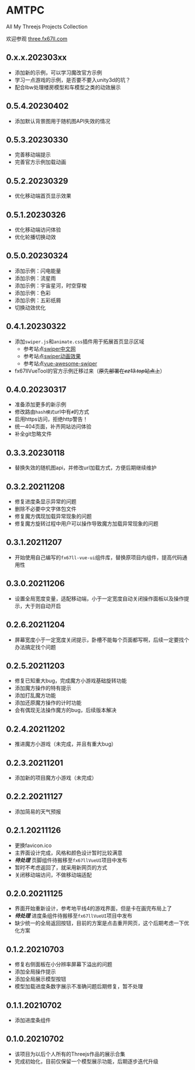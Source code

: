 # AMTPC
All My Threejs Projects Collection  

欢迎参观 [three.fx67ll.com](http://three.fx67ll.com "fx67ll's Three.js 作品合集的展示网站")  

## 0.x.x.202303xx
* 添加新的示例，可以学习魔改官方示例  
* 学习一点游戏的示例，是否要不要入unity3d的坑？ 
* 配合lbw处理楼房模型和车模型之类的动效展示  

## 0.5.4.20230402
* 添加默认背景图用于随机图API失效的情况  

## 0.5.3.20230330
* 完善移动端提示   
* 完善官方示例加载动画  

## 0.5.2.20230329
* 优化移动端首页显示效果   

## 0.5.1.20230326
* 优化移动端访问体验 
* 优化轮播切换动效  

## 0.5.0.20230324
* 添加示例：闪电能量  
* 添加示例：流星雨  
* 添加示例：宇宙星河，时空穿梭  
* 添加示例：色彩  
* 添加示例：五彩纸屑  
* 切换动效优化  

## 0.4.1.20230322
* 添加`swiper.js`和`animate.css`插件用于拓展首页显示区域  
	+ 参考站点[swiper中文网](https://www.swiper.com.cn/api/start/new.html)  
	+ 参考站点[swiper动画效果](https://www.swiper.com.cn/usage/animate/index.html)  
	+ 参考站点[vue-awesome-swiper](https://v1.github.surmon.me/vue-awesome-swiper/)  
* fx67llVueTool的官方示例迁移过来（~~原先部署在*ez13.top*站点上~~）  

## 0.4.0.20230317
* 准备添加更多的新示例  
* 修改路由`hash模式`url中有`#`的方式  
* 启用https访问，拒绝http警告！  
* 统一404页面，补齐网站访问体验  
* 补全git忽略文件

## 0.3.3.20230118
* 替换失效的随机图api，并修改url加载方式，方便后期继续维护  

## 0.3.2.20211208
* 修复进度条显示异常的问题  
* 删除不必要中文字体包文件  
* 修复魔方偶现加载异常现象的问题  
* 修复魔方旋转过程中用户可以操作导致魔方加载异常现象的问题  

## 0.3.1.20211207
* 开始使用自己编写的`fx67ll-vue-ui`组件库，替换原项目内组件，提高代码通用性  

## 0.3.0.20211206
* 设置全局宽度变量，适配移动端，小于一定宽度自动关闭操作面板以及操作提示，大于则自动开启  

## 0.2.6.20211204
* 屏幕宽度小于一定宽度关闭提示，卧槽不能每个页面都写啊，后续一定要找个办法搞定找个问题

## 0.2.5.20211203
* 修复已知重大bug，完成魔方小游戏基础旋转功能  
* 添加魔方操作的特有提示  
* 添加打乱魔方功能  
* 添加还原魔方操作的计时功能  
* 会有偶现无法操作魔方的bug，后续版本解决  

## 0.2.4.20211202
* 推进魔方小游戏（未完成，并且有重大bug）  

## 0.2.3.20211201
* 添加新的项目魔方小游戏（未完成）  

## 0.2.2.20211127  
* 添加简易的天气预报  

## 0.2.1.20211126  
* 更换favicon.ico
* 主界面设计完成，风格和颜色设计暂时比较满意  
* ***待处理*** 页脚组件待搬移至`fx67llVueUI`项目中发布  
* 暂时不考虑返回了，就采用新网页的方式  
* 关闭移动端访问，不做移动端适配  

## 0.2.0.20211125  
* 界面开始重新设计，参考地平线4的游戏界面，但是卡在画完布局上了  
* ***待处理*** 进度条组件待搬移至`fx67llVueUI`项目中发布  
* 缺少统一的全局返回按钮，目前的方案是点击重开网页，这个后期考虑一下优化方案  

## 0.1.2.20210703
* 修复右侧面板在小分辨率屏幕下溢出的问题  
* 添加全局操作提示  
* 添加全局展示模型按钮  
* 模型加载进度条数字展示不准确问题后期修复，暂不处理  

## 0.1.1.20210702
* 添加进度条组件  

## 0.1.0.20210702
* 该项目为以后个人所有的Threejs作品的展示合集  
* 完成初始化，目前仅保留一个模型展示功能，后期逐步迭代升级  
